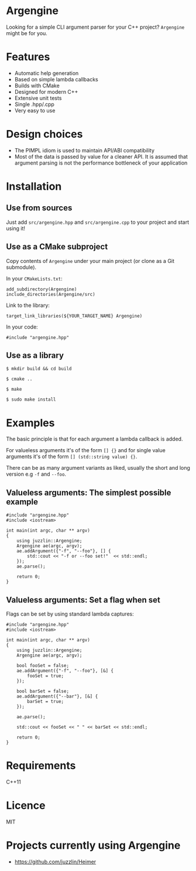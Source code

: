 Argengine
=========

Looking for a simple CLI argument parser for your C++ project? `Argengine` might be for you.

# Features

* Automatic help generation
* Based on simple lambda callbacks
* Builds with CMake
* Designed for modern C++
* Extensive unit tests
* Single .hpp/.cpp
* Very easy to use

# Design choices

* The PIMPL idiom is used to maintain API/ABI compatibility
* Most of the data is passed by value for a cleaner API. It is assumed that argument parsing is not the performance bottleneck of your application

# Installation

## Use from sources

Just add `src/argengine.hpp` and `src/argengine.cpp` to your project and start using it!

## Use as a CMake subproject

Copy contents of `Argengine` under your main project (or clone as a Git submodule).

In your `CMakeLists.txt`:

```
add_subdirectory(Argengine)
include_directories(Argengine/src)
```

Link to the library:

```
target_link_libraries(${YOUR_TARGET_NAME} Argengine)
```

In your code:

```
#include "argengine.hpp"
```

## Use as a library

`$ mkdir build && cd build`

`$ cmake ..`

`$ make`

`$ sudo make install`

# Examples

The basic principle is that for each argument a lambda callback is added. 

For valueless arguments it's of the form `[] {}` and for single value arguments it's of the form `[] (std::string value) {}`.

There can be as many argument variants as liked, usually the short and long version e.g `-f` and `--foo`.

## Valueless arguments: The simplest possible example

```
#include "argengine.hpp"
#include <iostream>

int main(int argc, char ** argv)
{
    using juzzlin::Argengine;
    Argengine ae(argc, argv);
    ae.addArgument({"-f", "--foo"}, [] {
        std::cout << "-f or --foo set!"  << std::endl;
    });
    ae.parse();

    return 0;
}
```

## Valueless arguments: Set a flag when set

Flags can be set by using standard lambda captures:

```
#include "argengine.hpp"
#include <iostream>

int main(int argc, char ** argv)
{
    using juzzlin::Argengine;
    Argengine ae(argc, argv);

    bool fooSet = false;
    ae.addArgument({"-f", "--foo"}, [&] {
        fooSet = true;
    });

    bool barSet = false;
    ae.addArgument({"--bar"}, [&] {
        barSet = true;
    });

    ae.parse();

    std::cout << fooSet << " " << barSet << std::endl;

    return 0;
}
```

# Requirements

C++11

# Licence

MIT

# Projects currently using Argengine

* https://github.com/juzzlin/Heimer
